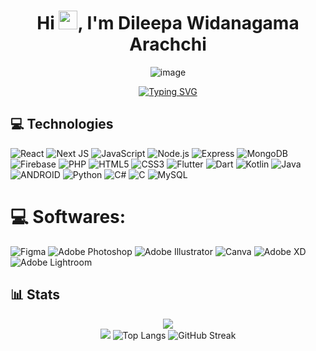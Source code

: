 <h1 align="center">Hi <img src="https://media.giphy.com/media/hvRJCLFzcasrR4ia7z/giphy.gif" width="30px"/>, I'm Dileepa Widanagama Arachchi</h1>

<div align="center"> 
  
![image](https://github.com/Mindula-Dilthushan/Mindula-Dilthushan/blob/master/assets/image.gif)

</div>

<div align="center"> 
  
[![Typing SVG](https://readme-typing-svg.demolab.com/?font=poppins&size=30&duration=1000&&background=EB00FF00&center=true&lines=Developer;Designer)](https://git.io/typing-svg)

</div>

 ## 💻 Technologies
<!-- # 💻 Technologies: -->

![React](https://img.shields.io/badge/react-%2320232a.svg?style=for-the-badge&logo=react&logoColor=%2361DAFB)
![Next JS](https://img.shields.io/badge/Next-black?style=for-the-badge&logo=next.js&logoColor=white)
![JavaScript](https://img.shields.io/badge/javascript-%23323330.svg?style=for-the-badge&logo=javascript&logoColor=%23F7DF1E)
![Node.js](https://img.shields.io/badge/node.js-%2320232a.svg?style=for-the-badge&logo=node.js&logoColor=%2343853D)
![Express](https://img.shields.io/badge/express-%2320232a.svg?style=for-the-badge&logo=express&logoColor=%23000000)
![MongoDB](https://img.shields.io/badge/mongodb-%2320232a.svg?style=for-the-badge&logo=mongodb&logoColor=%2347A248)
![Firebase](https://img.shields.io/badge/firebase-%2320232a.svg?style=for-the-badge&logo=firebase&logoColor=%23FFCA28)
![PHP](https://img.shields.io/badge/php-%23777BB4.svg?style=for-the-badge&logo=php&logoColor=white)
![HTML5](https://img.shields.io/badge/html5-%23E34F26.svg?style=for-the-badge&logo=html5&logoColor=white)
![CSS3](https://img.shields.io/badge/css3-%231572B6.svg?style=for-the-badge&logo=css3&logoColor=white)
![Flutter](https://img.shields.io/badge/Flutter-%2302569B.svg?style=for-the-badge&logo=Flutter&logoColor=white)
![Dart](https://img.shields.io/badge/dart-%230175C2.svg?style=for-the-badge&logo=dart&logoColor=white)
![Kotlin](https://img.shields.io/badge/kotlin-%230095D5.svg?style=for-the-badge&logo=kotlin&logoColor=white)
![Java](https://img.shields.io/badge/java-%23ED8B00.svg?style=for-the-badge&logo=java&logoColor=white)
![ANDROID](https://img.shields.io/badge/android-%2320232a.svg?style=for-the-badge&logo=android&logoColor=%a4c639)
![Python](https://img.shields.io/badge/python-3670A0?style=for-the-badge&logo=python&logoColor=ffdd54)
![C#](https://img.shields.io/badge/c%23-%23239120.svg?style=for-the-badge&logo=c-sharp&logoColor=white)
![C](https://img.shields.io/badge/c-%2300599C.svg?style=for-the-badge&logo=c&logoColor=white)
![MySQL](https://img.shields.io/badge/mysql-%2300f.svg?style=for-the-badge&logo=mysql&logoColor=white)
<!--![.Net](https://img.shields.io/badge/.NET-5C2D91?style=for-the-badge&logo=.net&logoColor=white)-->
<!--![MicrosoftSQLServer](https://img.shields.io/badge/Microsoft%20SQL%20Sever-CC2927?style=for-the-badge&logo=microsoft%20sql%20server&logoColor=white)-->
<!--![C++](https://img.shields.io/badge/c++-%2300599C.svg?style=for-the-badge&logo=c%2B%2B&logoColor=white)-->
<!--[JWT](https://img.shields.io/badge/jwt-%2320232a.svg?style=for-the-badge&logo=jwt&logoColor=%23000000)-->
<!--[Arduino](https://img.shields.io/badge/-Arduino-00979D?style=for-the-badge&logo=Arduino&logoColor=white)-->

<!--![Apache](https://img.shields.io/badge/apache-%23D42029.svg?style=for-the-badge&logo=apache&logoColor=white)-->

<!--![MUI](https://img.shields.io/badge/MUI-%230081CB.svg?style=for-the-badge&logo=material-ui&logoColor=white)-->

<!--![AWS](https://img.shields.io/badge/AWS-%23FF9900.svg?style=for-the-badge&logo=amazon-aws&logoColor=white)-->


 # 💻 Softwares:
 ![Figma](https://img.shields.io/badge/figma-%23F24E1E.svg?style=for-the-badge&logo=figma&logoColor=white)
![Adobe Photoshop](https://img.shields.io/badge/adobephotoshop-%2331A8FF.svg?style=for-the-badge&logo=adobephotoshop&logoColor=white)
![Adobe Illustrator](https://img.shields.io/badge/adobeillustrator-%23FF9A00.svg?style=for-the-badge&logo=adobeillustrator&logoColor=white)
![Canva](https://img.shields.io/badge/Canva-%2300C4CC.svg?style=for-the-badge&logo=Canva&logoColor=white)
![Adobe XD](https://img.shields.io/badge/Adobe%20XD-470137?style=for-the-badge&logo=Adobe%20XD&logoColor=#FF61F6)
![Adobe Lightroom](https://img.shields.io/badge/Adobe%20Lightroom-31A8FF.svg?style=for-the-badge&logo=Adobe%20Lightroom&logoColor=white)
<!--[Adobe Photoshop](https://img.shields.io/badge/adobephotoshop-%2331A8FF.svg?style=for-the-badge&logo=adobephotoshop&logoColor=white)
![Adobe Illustrator](https://img.shields.io/badge/adobeillustrator-%23FF9A00.svg?style=for-the-badge&logo=adobeillustrator&logoColor=white)
![Adobe Premiere Pro](https://img.shields.io/badge/Adobe%20Premiere%20Pro-9999FF.svg?style=for-the-badge&logo=Adobe%20Premiere%20Pro&logoColor=white)-->



## 📊 Stats

<div align="center">

<!--  # 📊 GitHub Stats: -->
![](https://github-readme-stats.vercel.app/api?username=thekaveez&show_icons=true&count_private=true&theme=gotham&hide_border=true) <br/>
![](https://github-profile-summary-cards.vercel.app/api/cards/productive-time?username=thekaveez&theme=gotham&hide_border=true) ![Top Langs](https://github-readme-stats.vercel.app/api/top-langs/?username=thekaveez&layout=compact&theme=gotham&hide_border=true) ![GitHub Streak](https://github-readme-streak-stats-eight-eta.vercel.app?user=thekaveez&theme=gotham&hide_border=true) <br/>
 <br/>



</div>
